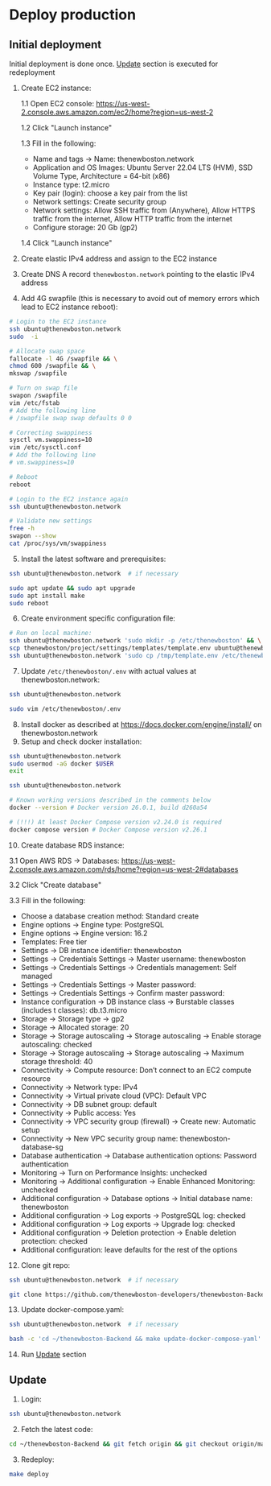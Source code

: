 # Deploy production

## Initial deployment

Initial deployment is done once. [Update](#Update) section is executed for redeployment

1. Create EC2 instance:

   1.1 Open EC2 console: https://us-west-2.console.aws.amazon.com/ec2/home?region=us-west-2

   1.2 Click "Launch instance"

   1.3 Fill in the following:

   - Name and tags -> Name: thenewboston.network
   - Application and OS Images: Ubuntu Server 22.04 LTS (HVM), SSD Volume Type, Architecture = 64-bit (x86)
   - Instance type: t2.micro
   - Key pair (login): choose a key pair from the list
   - Network settings: Create security group
   - Network settings: Allow SSH traffic from (Anywhere), Allow HTTPS traffic from the internet, Allow HTTP traffic from the internet
   - Configure storage: 20 Gb (gp2)

   1.4 Click "Launch instance"

2. Create elastic IPv4 address and assign to the EC2 instance
3. Create DNS A record `thenewboston.network` pointing to the elastic IPv4 address
4. Add 4G swapfile (this is necessary to avoid out of memory errors which lead to EC2 instance reboot):

```bash
# Login to the EC2 instance
ssh ubuntu@thenewboston.network
sudo  -i

# Allocate swap space
fallocate -l 4G /swapfile && \
chmod 600 /swapfile && \
mkswap /swapfile

# Turn on swap file
swapon /swapfile
vim /etc/fstab
# Add the following line
# /swapfile swap swap defaults 0 0

# Correcting swappiness
sysctl vm.swappiness=10
vim /etc/sysctl.conf
# Add the following line
# vm.swappiness=10

# Reboot
reboot

# Login to the EC2 instance again
ssh ubuntu@thenewboston.network

# Validate new settings
free -h
swapon --show
cat /proc/sys/vm/swappiness
```

5. Install the latest software and prerequisites:

```bash
ssh ubuntu@thenewboston.network  # if necessary

sudo apt update && sudo apt upgrade
sudo apt install make
sudo reboot
```

6. Create environment specific configuration file:

```bash
# Run on local machine:
ssh ubuntu@thenewboston.network 'sudo mkdir -p /etc/thenewboston' && \
scp thenewboston/project/settings/templates/template.env ubuntu@thenewboston.network:/tmp/template.env && \
ssh ubuntu@thenewboston.network 'sudo cp /tmp/template.env /etc/thenewboston/.env'
```

7. Update `/etc/thenewboston/.env` with actual values at thenewboston.network:

```bash
ssh ubuntu@thenewboston.network

sudo vim /etc/thenewboston/.env
```
   
8. Install docker as described at https://docs.docker.com/engine/install/ on thenewboston.network
9. Setup and check docker installation:

```bash
ssh ubuntu@thenewboston.network
sudo usermod -aG docker $USER
exit

ssh ubuntu@thenewboston.network

# Known working versions described in the comments below 
docker --version # Docker version 26.0.1, build d260a54

# (!!!) At least Docker Compose version v2.24.0 is required
docker compose version # Docker Compose version v2.26.1
```

10. Create database RDS instance:

   3.1 Open AWS RDS -> Databases: https://us-west-2.console.aws.amazon.com/rds/home?region=us-west-2#databases

   3.2 Click "Create database"

   3.3 Fill in the following:

   - Choose a database creation method: Standard create
   - Engine options -> Engine type: PostgreSQL
   - Engine options -> Engine version: 16.2
   - Templates: Free tier
   - Settings -> DB instance identifier: thenewboston
   - Settings -> Credentials Settings -> Master username: thenewboston
   - Settings -> Credentials Settings -> Credentials management: Self managed
   - Settings -> Credentials Settings -> Master password: <replace with password>
   - Settings -> Credentials Settings -> Confirm master password: <replace with password>
   - Instance configuration -> DB instance class -> Burstable classes (includes t classes): db.t3.micro
   - Storage -> Storage type -> gp2
   - Storage -> Allocated storage: 20
   - Storage -> Storage autoscaling -> Storage autoscaling -> Enable storage autoscaling: checked
   - Storage -> Storage autoscaling -> Storage autoscaling -> Maximum storage threshold: 40
   - Connectivity -> Compute resource: Don’t connect to an EC2 compute resource
   - Connectivity -> Network type: IPv4
   - Connectivity -> Virtual private cloud (VPC): Default VPC
   - Connectivity -> DB subnet group: default
   - Connectivity -> Public access: Yes
   - Connectivity -> VPC security group (firewall) -> Create new: Automatic setup
   - Connectivity -> New VPC security group name: thenewboston-database-sg
   - Database authentication -> Database authentication options: Password authentication
   - Monitoring -> Turn on Performance Insights: unchecked
   - Monitoring -> Additional configuration -> Enable Enhanced Monitoring: unchecked
   - Additional configuration -> Database options -> Initial database name: thenewboston
   - Additional configuration -> Log exports -> PostgreSQL log: checked
   - Additional configuration -> Log exports -> Upgrade log: checked
   - Additional configuration -> Deletion protection -> Enable deletion protection: checked
   - Additional configuration: leave defaults for the rest of the options

12. Clone git repo:

```bash
ssh ubuntu@thenewboston.network  # if necessary

git clone https://github.com/thenewboston-developers/thenewboston-Backend.git
```

13. Update docker-compose.yaml:

```bash
ssh ubuntu@thenewboston.network  # if necessary

bash -c 'cd ~/thenewboston-Backend && make update-docker-compose-yaml'
```

14. Run [Update](#Update) section

## Update
1. Login:

```bash
ssh ubuntu@thenewboston.network
```

2. Fetch the latest code:

```bash
cd ~/thenewboston-Backend && git fetch origin && git checkout origin/master
```

3. Redeploy:

```bash
make deploy
```
